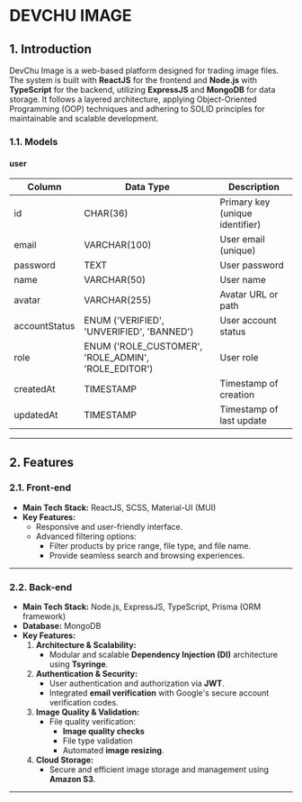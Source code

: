# DEVCHU IMAGE

## 1. Introduction

DevChu Image is a web-based platform designed for trading image files. The system is built with **ReactJS** for the frontend and **Node.js** with **TypeScript** for the backend, utilizing **ExpressJS** and **MongoDB** for data storage. It follows a layered architecture, applying Object-Oriented Programming (OOP) techniques and adhering to SOLID principles for maintainable and scalable development.

### 1.1. Models

#### user
| Column        | Data Type                                 | Description                                      |
|---------------|-------------------------------------------|--------------------------------------------------|
| id            | CHAR(36)                                  | Primary key (unique identifier)                  |
| email         | VARCHAR(100)                              | User email (unique)                              |
| password      | TEXT                                      | User password                                    |
| name          | VARCHAR(50)                               | User name                                        |
| avatar        | VARCHAR(255)                              | Avatar URL or path                               |
| accountStatus | ENUM ('VERIFIED', 'UNVERIFIED', 'BANNED') | User account status                              |
| role          | ENUM ('ROLE_CUSTOMER', 'ROLE_ADMIN', 'ROLE_EDITOR') | User role                              |
| createdAt     | TIMESTAMP                                 | Timestamp of creation                            |
| updatedAt     | TIMESTAMP                                 | Timestamp of last update                         |

---

## 2. Features

### 2.1. Front-end

- **Main Tech Stack:** ReactJS, SCSS, Material-UI (MUI)
- **Key Features:**
  - Responsive and user-friendly interface.
  - Advanced filtering options:
    - Filter products by price range, file type, and file name.
    - Provide seamless search and browsing experiences.

---

### 2.2. Back-end

- **Main Tech Stack:** Node.js, ExpressJS, TypeScript, Prisma (ORM framework)
- **Database:** MongoDB
- **Key Features:**
  1. **Architecture & Scalability:**
     - Modular and scalable **Dependency Injection (DI)** architecture using **Tsyringe**.
  2. **Authentication & Security:**
     - User authentication and authorization via **JWT**.
     - Integrated **email verification** with Google's secure account verification codes.
  3. **Image Quality & Validation:**
     - File quality verification:
       - **Image quality checks**
       - File type validation
       - Automated **image resizing**.
  4. **Cloud Storage:**
     - Secure and efficient image storage and management using **Amazon S3**.
---
